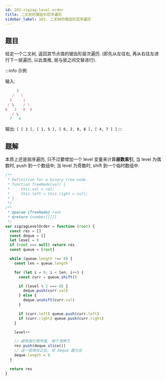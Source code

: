```yaml
---
id: 103-zigzag-level-order
title: 二叉树的锯齿形层序遍历
sidebar_label: 103. 二叉树的锯齿形层序遍历
---
```


## 题目

给定一个二叉树, 返回其节点值的锯齿形层次遍历. (即先从左往右, 再从右往左进行下一层遍历, 以此类推, 层与层之间交替进行).

:::info 示例

输入:

```ts
     3
   /   \
  5     1
 / \    / \
6   2   0  8
   / \
  7   4
```

输出: `[ [ 3 ], [ 1, 5 ], [ 6, 2, 0, 8 ], [ 4, 7 ] ]`
:::

## 题解

本质上还是层序遍历, 只不过要增加一个 level 变量来计算**层数索引**, 当 level 为偶数时, push 到一个数组中; 当 level 为奇数时, shift 到一个临时数组中.

```ts
/**
 * Definition for a binary tree node.
 * function TreeNode(val) {
 *     this.val = val;
 *     this.left = this.right = null;
 * }
 */
/**
 * @param {TreeNode} root
 * @return {number[][]}
 */
var zigzagLevelOrder = function (root) {
  const res = []
  const deque = []
  let level = 0
  if (root === null) return res
  const queue = [root]

  while (queue.length !== 0) {
    const len = queue.length

    for (let i = 0; i < len; i++) {
      const curr = queue.shift()

      if (level % 2 === 0) {
        deque.push(curr.val)
      } else {
        deque.unshift(curr.val)
      }

      if (curr.left) queue.push(curr.left)
      if (curr.right) queue.push(curr.right)
    }

    level++

    // 避免按引用传值, 做个浅拷贝
    res.push(deque.slice())
    // 这一层用完之后, 将 deque 置为空
    deque.length = 0
  }

  return res
}
```
